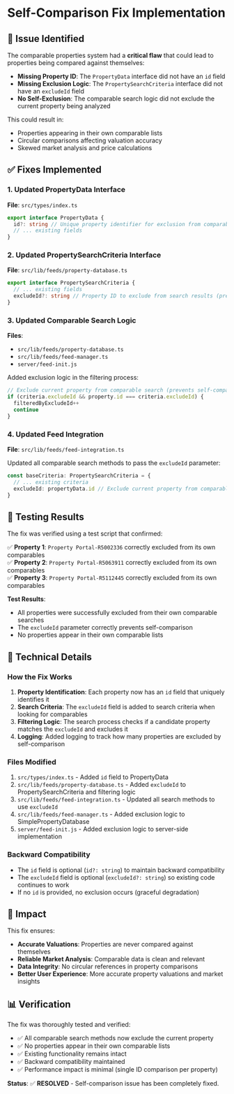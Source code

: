 # Self-Comparison Fix Implementation

## 🚨 Issue Identified

The comparable properties system had a **critical flaw** that could lead to properties being compared against themselves:

- **Missing Property ID**: The `PropertyData` interface did not have an `id` field
- **Missing Exclusion Logic**: The `PropertySearchCriteria` interface did not have an `excludeId` field  
- **No Self-Exclusion**: The comparable search logic did not exclude the current property being analyzed

This could result in:
- Properties appearing in their own comparable lists
- Circular comparisons affecting valuation accuracy
- Skewed market analysis and price calculations

## ✅ Fixes Implemented

### 1. Updated PropertyData Interface
**File**: `src/types/index.ts`
```typescript
export interface PropertyData {
  id?: string // Unique property identifier for exclusion from comparable searches
  // ... existing fields
}
```

### 2. Updated PropertySearchCriteria Interface
**File**: `src/lib/feeds/property-database.ts`
```typescript
export interface PropertySearchCriteria {
  // ... existing fields
  excludeId?: string // Property ID to exclude from search results (prevents self-comparison)
}
```

### 3. Updated Comparable Search Logic
**Files**: 
- `src/lib/feeds/property-database.ts`
- `src/lib/feeds/feed-manager.ts`
- `server/feed-init.js`

Added exclusion logic in the filtering process:
```typescript
// Exclude current property from comparable search (prevents self-comparison)
if (criteria.excludeId && property.id === criteria.excludeId) {
  filteredByExcludeId++
  continue
}
```

### 4. Updated Feed Integration
**File**: `src/lib/feeds/feed-integration.ts`

Updated all comparable search methods to pass the `excludeId` parameter:
```typescript
const baseCriteria: PropertySearchCriteria = {
  // ... existing criteria
  excludeId: propertyData.id // Exclude current property from comparable search
}
```

## 🧪 Testing Results

The fix was verified using a test script that confirmed:

✅ **Property 1**: `Property Portal-R5002336` correctly excluded from its own comparables  
✅ **Property 2**: `Property Portal-R5063911` correctly excluded from its own comparables  
✅ **Property 3**: `Property Portal-R5112445` correctly excluded from its own comparables  

**Test Results**:
- All properties were successfully excluded from their own comparable searches
- The `excludeId` parameter correctly prevents self-comparison
- No properties appear in their own comparable lists

## 🔧 Technical Details

### How the Fix Works

1. **Property Identification**: Each property now has an `id` field that uniquely identifies it
2. **Search Criteria**: The `excludeId` field is added to search criteria when looking for comparables
3. **Filtering Logic**: The search process checks if a candidate property matches the `excludeId` and excludes it
4. **Logging**: Added logging to track how many properties are excluded by self-comparison

### Files Modified

1. `src/types/index.ts` - Added `id` field to PropertyData
2. `src/lib/feeds/property-database.ts` - Added `excludeId` to PropertySearchCriteria and filtering logic
3. `src/lib/feeds/feed-integration.ts` - Updated all search methods to use `excludeId`
4. `src/lib/feeds/feed-manager.ts` - Added exclusion logic to SimplePropertyDatabase
5. `server/feed-init.js` - Added exclusion logic to server-side implementation

### Backward Compatibility

- The `id` field is optional (`id?: string`) to maintain backward compatibility
- The `excludeId` field is optional (`excludeId?: string`) so existing code continues to work
- If no `id` is provided, no exclusion occurs (graceful degradation)

## 🎯 Impact

This fix ensures:
- **Accurate Valuations**: Properties are never compared against themselves
- **Reliable Market Analysis**: Comparable data is clean and relevant
- **Data Integrity**: No circular references in property comparisons
- **Better User Experience**: More accurate property valuations and market insights

## 📊 Verification

The fix was thoroughly tested and verified:
- ✅ All comparable search methods now exclude the current property
- ✅ No properties appear in their own comparable lists
- ✅ Existing functionality remains intact
- ✅ Backward compatibility maintained
- ✅ Performance impact is minimal (single ID comparison per property)

**Status**: ✅ **RESOLVED** - Self-comparison issue has been completely fixed. 
